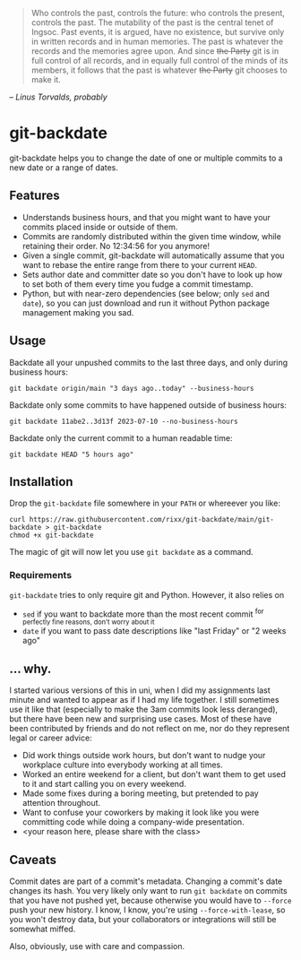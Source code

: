 > Who controls the past, controls the future: who controls the present, controls the past.  The mutability of the past
> is the central tenet of Ingsoc. Past events, it is argued, have no existence, but survive only in written records and
> in human memories. The past is whatever the records and the memories agree upon. And since ~~the Party~~ git is in
> full control of all records, and in equally full control of the minds of its members, it follows that the past is
> whatever ~~the Party~~ git chooses to make it.

*– Linus Torvalds, probably*

# git-backdate

git-backdate helps you to change the date of one or multiple commits to a new date or
a range of dates. 

## Features

- Understands business hours, and that you might want to have your commits placed inside or outside of them.
- Commits are randomly distributed within the given time window, while retaining their order. No 12:34:56 for you
  anymore!
- Given a single commit, git-backdate will automatically assume that you want to rebase the entire range from there to
  your current `HEAD`.
- Sets author date and committer date so you don't have to look up how to set both of them every time you fudge a commit
  timestamp.
- Python, but with near-zero dependencies (see below; only `sed` and `date`), so you can just download and run it
  without Python package management making you sad.


## Usage

Backdate all your unpushed commits to the last three days, and only during business hours:

```shell
git backdate origin/main "3 days ago..today" --business-hours
```

Backdate only some commits to have happened outside of business hours:

```shell
git backdate 11abe2..3d13f 2023-07-10 --no-business-hours
```

Backdate only the current commit to a human readable time:

```shell
git backdate HEAD "5 hours ago"
```

## Installation

Drop the `git-backdate` file somewhere in your `PATH` or whereever you like:

```shell
curl https://raw.githubusercontent.com/rixx/git-backdate/main/git-backdate > git-backdate
chmod +x git-backdate
```

The magic of git will now let you use `git backdate` as a command.


### Requirements

`git-backdate` tries to only require git and Python. However, it also relies on

- `sed` if you want to backdate more than the most recent commit <sup>for perfectly fine reasons, don't worry about it</sup>
- `date` if you want to pass date descriptions like "last Friday" or "2 weeks ago"

## … why.

I started various versions of this in uni, when I did my assignments last minute and wanted to appear as if I had my
life together. I still sometimes use it like that (especially to make the 3am commits look less deranged), but there
have been new and surprising use cases. Most of these have been contributed by friends and do not reflect on me, nor do
they represent legal or career advice:

- Did work things outside work hours, but don't want to nudge your workplace culture into everybody working at all times.
- Worked an entire weekend for a client, but don't want them to get used to it and start calling you on every weekend.
- Made some fixes during a boring meeting, but pretended to pay attention throughout.
- Want to confuse your coworkers by making it look like you were committing code while doing a company-wide presentation.
- <your reason here, please share with the class>

## Caveats

Commit dates are part of a commit's metadata. Changing a commit's date changes its hash.
You very likely only want to run `git backdate` on commits that you have not pushed yet,
because otherwise you would have to `--force` push your new history. I know, I know,
you're using `--force-with-lease`, so you won't destroy data, but your collaborators
or integrations will still be somewhat miffed.

Also, obviously, use with care and compassion.
